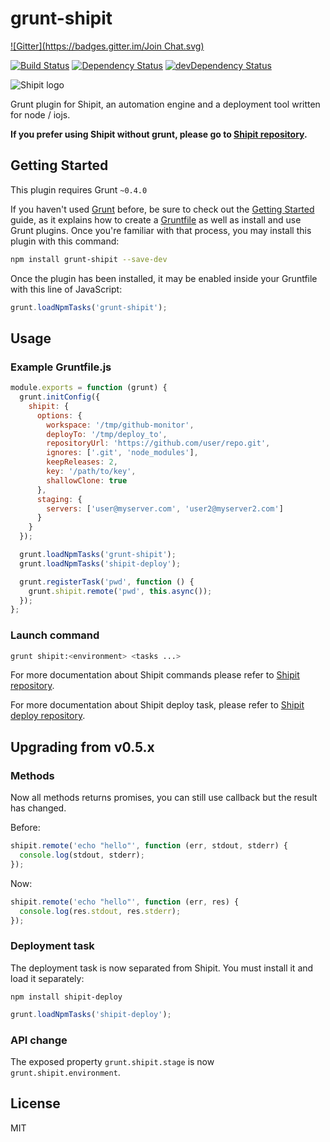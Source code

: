 # grunt-shipit 

[![Gitter](https://badges.gitter.im/Join Chat.svg)](https://gitter.im/shipitjs?utm_source=badge&utm_medium=badge&utm_campaign=pr-badge&utm_content=badge)

[![Build Status](https://travis-ci.org/shipitjs/grunt-shipit.svg?branch=master)](https://travis-ci.org/shipitjs/grunt-shipit)
[![Dependency Status](https://david-dm.org/shipitjs/grunt-shipit.svg?theme=shields.io)](https://david-dm.org/shipitjs/grunt-shipit)
[![devDependency Status](https://david-dm.org/shipitjs/grunt-shipit/dev-status.svg?theme=shields.io)](https://david-dm.org/shipitjs/grunt-shipit#info=devDependencies)

![Shipit logo](https://cloud.githubusercontent.com/assets/266302/3756454/81df9f46-182e-11e4-9da6-b2c7a6b84136.png)

Grunt plugin for Shipit, an automation engine and a deployment tool written for node / iojs.

**If you prefer using Shipit without grunt, please go to [Shipit repository](https://github.com/shipitjs/shipit).**

## Getting Started
This plugin requires Grunt `~0.4.0`

If you haven't used [Grunt](http://gruntjs.com/) before, be sure to check out the [Getting Started](http://gruntjs.com/getting-started) guide, as it explains how to create a [Gruntfile](http://gruntjs.com/sample-gruntfile) as well as install and use Grunt plugins. Once you're familiar with that process, you may install this plugin with this command:

```sh
npm install grunt-shipit --save-dev
```

Once the plugin has been installed, it may be enabled inside your Gruntfile with this line of JavaScript:

```js
grunt.loadNpmTasks('grunt-shipit');
```

## Usage

### Example Gruntfile.js

```js
module.exports = function (grunt) {
  grunt.initConfig({
    shipit: {
      options: {
        workspace: '/tmp/github-monitor',
        deployTo: '/tmp/deploy_to',
        repositoryUrl: 'https://github.com/user/repo.git',
        ignores: ['.git', 'node_modules'],
        keepReleases: 2,
        key: '/path/to/key',
        shallowClone: true
      },
      staging: {
        servers: ['user@myserver.com', 'user2@myserver2.com']
      }
    }
  });

  grunt.loadNpmTasks('grunt-shipit');
  grunt.loadNpmTasks('shipit-deploy');

  grunt.registerTask('pwd', function () {
    grunt.shipit.remote('pwd', this.async());
  });
};

```

### Launch command

```bash
grunt shipit:<environment> <tasks ...>
```

For more documentation about Shipit commands please refer to [Shipit repository](https://github.com/shipitjs/shipit).

For more documentation about Shipit deploy task, please refer to [Shipit deploy repository](https://github.com/shipitjs/shipit-deploy).

## Upgrading from v0.5.x

### Methods

Now all methods returns promises, you can still use callback but the result has changed.

Before:

```js
shipit.remote('echo "hello"', function (err, stdout, stderr) {
  console.log(stdout, stderr);
});
```

Now:

```js
shipit.remote('echo "hello"', function (err, res) {
  console.log(res.stdout, res.stderr);
});
```

### Deployment task

The deployment task is now separated from Shipit. You must install it and load it separately:

```
npm install shipit-deploy
```

```js
grunt.loadNpmTasks('shipit-deploy');
```

### API change
The exposed property `grunt.shipit.stage` is now `grunt.shipit.environment`.


## License

MIT
